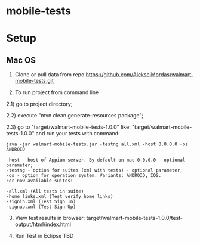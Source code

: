 mobile-tests
============
Setup
===

Mac OS
---

1) Clone or pull data from repo https://github.com/AlekseiMordas/walmart-mobile-tests.git


2) To run project from command line


2.1) go to project directory;
	
	
2.2) execute "mvn clean generate-resources package";
	

2.3) go to "target/walmart-mobile-tests-1.0.0" like: 
"target/walmart-mobile-tests-1.0.0" and run your tests with command:
	
	
	java -jar walmart-mobile-tests.jar -testng all.xml -host 0.0.0.0 -os ANDROID

	-host - host of Appium server. By default on mac 0.0.0.0 - optional parameter;
	-testng - option for suites (xml with tests) - optional parameter;
	-os - option for operation system. Variants: ANDROID, IOS.
	For now available suites:
	
	-all.xml (All tests in suite)
	-home_links.xml (Test verify home links)
	-signin.xml (Test Sign In)
	-signup.xml (Test Sign Up)

3) View test results in browser: target/walmart-mobile-tests-1.0.0/test-output/html/index.html    

4) Run Test in Eclipse
   TBD
   

